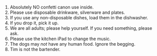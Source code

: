 <ol>

<li>Absolutely NO confetti canon use inside.</li>
<li>Please use disposable drinkware, silverware and plates.</li>
<li>If you use any non-disposable dishes, load them in the dishwasher. </li>
<li>If you drop it, pick it up.</li>
<li>We are all adults; please help yourself. If you need something, please ask.</li>
<li>Please use the kitchen iPad to change the music.</li>
<li>The dogs may <em>not</em> have any human food. Ignore the begging.</li>
<li>Tim is not the bartender.</li>

</ol>
